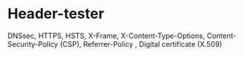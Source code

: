 # Header-tester
DNSsec, HTTPS, HSTS, X-Frame, X-Content-Type-Options, Content-Security-Policy (CSP), Referrer-Policy , Digital certificate (X.509)
